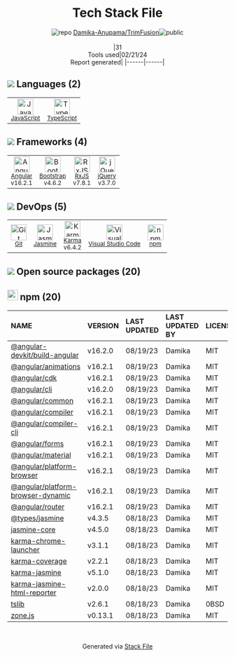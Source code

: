 <!--
&lt;--- Readme.md Snippet without images Start ---&gt;
## Tech Stack
Damika-Anupama/TrimFusion is built on the following main stack:

- [JavaScript](https://developer.mozilla.org/en-US/docs/Web/JavaScript) – Languages
- [TypeScript](http://www.typescriptlang.org) – Languages
- [Angular](https://angular.io) – Javascript MVC Frameworks
- [Bootstrap](http://getbootstrap.com/) – Front-End Frameworks
- [RxJS](http://reactivex.io/rxjs/) – Concurrency Frameworks
- [jQuery](http://jquery.com/) – Javascript UI Libraries
- [Jasmine](http://jasmine.github.io/) – Javascript Testing Framework
- [Karma](http://karma-runner.github.io/) – Browser Testing
- [Visual Studio Code](https://code.visualstudio.com/) – Text Editor

Full tech stack [here](/techstack.md)

&lt;--- Readme.md Snippet without images End ---&gt;

&lt;--- Readme.md Snippet with images Start ---&gt;
## Tech Stack
Damika-Anupama/TrimFusion is built on the following main stack:

- <img width='25' height='25' src='https://img.stackshare.io/service/1209/javascript.jpeg' alt='JavaScript'/> [JavaScript](https://developer.mozilla.org/en-US/docs/Web/JavaScript) – Languages
- <img width='25' height='25' src='https://img.stackshare.io/service/1612/bynNY5dJ.jpg' alt='TypeScript'/> [TypeScript](http://www.typescriptlang.org) – Languages
- <img width='25' height='25' src='https://img.stackshare.io/service/3745/cb8U-gL6_400x400.jpg' alt='Angular'/> [Angular](https://angular.io) – Javascript MVC Frameworks
- <img width='25' height='25' src='https://img.stackshare.io/service/1101/C9QJ7V3X.png' alt='Bootstrap'/> [Bootstrap](http://getbootstrap.com/) – Front-End Frameworks
- <img width='25' height='25' src='https://img.stackshare.io/service/1796/984368.png' alt='RxJS'/> [RxJS](http://reactivex.io/rxjs/) – Concurrency Frameworks
- <img width='25' height='25' src='https://img.stackshare.io/service/1021/lxEKmMnB_400x400.jpg' alt='jQuery'/> [jQuery](http://jquery.com/) – Javascript UI Libraries
- <img width='25' height='25' src='https://img.stackshare.io/service/831/7c0b595409af531b9cdeb07f8c513e8b.png' alt='Jasmine'/> [Jasmine](http://jasmine.github.io/) – Javascript Testing Framework
- <img width='25' height='25' src='https://img.stackshare.io/service/1420/TidYGd6a.png' alt='Karma'/> [Karma](http://karma-runner.github.io/) – Browser Testing
- <img width='25' height='25' src='https://img.stackshare.io/service/4202/Visual_Studio_Code_logo.png' alt='Visual Studio Code'/> [Visual Studio Code](https://code.visualstudio.com/) – Text Editor

Full tech stack [here](/techstack.md)

&lt;--- Readme.md Snippet with images End ---&gt;
-->
<div align="center">

# Tech Stack File
![](https://img.stackshare.io/repo.svg "repo") [Damika-Anupama/TrimFusion](https://github.com/Damika-Anupama/TrimFusion)![](https://img.stackshare.io/public_badge.svg "public")
<br/><br/>
|31<br/>Tools used|02/21/24 <br/>Report generated|
|------|------|
</div>

## <img src='https://img.stackshare.io/languages.svg'/> Languages (2)
<table><tr>
  <td align='center'>
  <img width='36' height='36' src='https://img.stackshare.io/service/1209/javascript.jpeg' alt='JavaScript'>
  <br>
  <sub><a href="https://developer.mozilla.org/en-US/docs/Web/JavaScript">JavaScript</a></sub>
  <br>
  <sub></sub>
</td>

<td align='center'>
  <img width='36' height='36' src='https://img.stackshare.io/service/1612/bynNY5dJ.jpg' alt='TypeScript'>
  <br>
  <sub><a href="http://www.typescriptlang.org">TypeScript</a></sub>
  <br>
  <sub></sub>
</td>

</tr>
</table>

## <img src='https://img.stackshare.io/frameworks.svg'/> Frameworks (4)
<table><tr>
  <td align='center'>
  <img width='36' height='36' src='https://img.stackshare.io/service/3745/cb8U-gL6_400x400.jpg' alt='Angular'>
  <br>
  <sub><a href="https://angular.io">Angular</a></sub>
  <br>
  <sub>v16.2.1</sub>
</td>

<td align='center'>
  <img width='36' height='36' src='https://img.stackshare.io/service/1101/C9QJ7V3X.png' alt='Bootstrap'>
  <br>
  <sub><a href="http://getbootstrap.com/">Bootstrap</a></sub>
  <br>
  <sub>v4.6.2</sub>
</td>

<td align='center'>
  <img width='36' height='36' src='https://img.stackshare.io/service/1796/984368.png' alt='RxJS'>
  <br>
  <sub><a href="http://reactivex.io/rxjs/">RxJS</a></sub>
  <br>
  <sub>v7.8.1</sub>
</td>

<td align='center'>
  <img width='36' height='36' src='https://img.stackshare.io/service/1021/lxEKmMnB_400x400.jpg' alt='jQuery'>
  <br>
  <sub><a href="http://jquery.com/">jQuery</a></sub>
  <br>
  <sub>v3.7.0</sub>
</td>

</tr>
</table>

## <img src='https://img.stackshare.io/devops.svg'/> DevOps (5)
<table><tr>
  <td align='center'>
  <img width='36' height='36' src='https://img.stackshare.io/service/1046/git.png' alt='Git'>
  <br>
  <sub><a href="http://git-scm.com/">Git</a></sub>
  <br>
  <sub></sub>
</td>

<td align='center'>
  <img width='36' height='36' src='https://img.stackshare.io/service/831/7c0b595409af531b9cdeb07f8c513e8b.png' alt='Jasmine'>
  <br>
  <sub><a href="http://jasmine.github.io/">Jasmine</a></sub>
  <br>
  <sub></sub>
</td>

<td align='center'>
  <img width='36' height='36' src='https://img.stackshare.io/service/1420/TidYGd6a.png' alt='Karma'>
  <br>
  <sub><a href="http://karma-runner.github.io/">Karma</a></sub>
  <br>
  <sub>v6.4.2</sub>
</td>

<td align='center'>
  <img width='36' height='36' src='https://img.stackshare.io/service/4202/Visual_Studio_Code_logo.png' alt='Visual Studio Code'>
  <br>
  <sub><a href="https://code.visualstudio.com/">Visual Studio Code</a></sub>
  <br>
  <sub></sub>
</td>

<td align='center'>
  <img width='36' height='36' src='https://img.stackshare.io/service/1120/lejvzrnlpb308aftn31u.png' alt='npm'>
  <br>
  <sub><a href="https://www.npmjs.com/">npm</a></sub>
  <br>
  <sub></sub>
</td>

</tr>
</table>


## <img src='https://img.stackshare.io/group.svg' /> Open source packages (20)</h2>

## <img width='24' height='24' src='https://img.stackshare.io/service/1120/lejvzrnlpb308aftn31u.png'/> npm (20)

|NAME|VERSION|LAST UPDATED|LAST UPDATED BY|LICENSE|VULNERABILITIES|
|:------|:------|:------|:------|:------|:------|
|[@angular-devkit/build-angular](https://www.npmjs.com/@angular-devkit/build-angular)|v16.2.0|08/19/23|Damika |MIT|N/A|
|[@angular/animations](https://www.npmjs.com/@angular/animations)|v16.2.1|08/19/23|Damika |MIT|N/A|
|[@angular/cdk](https://www.npmjs.com/@angular/cdk)|v16.2.1|08/19/23|Damika |MIT|N/A|
|[@angular/cli](https://www.npmjs.com/@angular/cli)|v16.2.0|08/19/23|Damika |MIT|N/A|
|[@angular/common](https://www.npmjs.com/@angular/common)|v16.2.1|08/19/23|Damika |MIT|N/A|
|[@angular/compiler](https://www.npmjs.com/@angular/compiler)|v16.2.1|08/19/23|Damika |MIT|N/A|
|[@angular/compiler-cli](https://www.npmjs.com/@angular/compiler-cli)|v16.2.1|08/19/23|Damika |MIT|N/A|
|[@angular/forms](https://www.npmjs.com/@angular/forms)|v16.2.1|08/19/23|Damika |MIT|N/A|
|[@angular/material](https://www.npmjs.com/@angular/material)|v16.2.1|08/19/23|Damika |MIT|N/A|
|[@angular/platform-browser](https://www.npmjs.com/@angular/platform-browser)|v16.2.1|08/19/23|Damika |MIT|N/A|
|[@angular/platform-browser-dynamic](https://www.npmjs.com/@angular/platform-browser-dynamic)|v16.2.1|08/19/23|Damika |MIT|N/A|
|[@angular/router](https://www.npmjs.com/@angular/router)|v16.2.1|08/19/23|Damika |MIT|N/A|
|[@types/jasmine](https://www.npmjs.com/@types/jasmine)|v4.3.5|08/18/23|Damika |MIT|N/A|
|[jasmine-core](https://www.npmjs.com/jasmine-core)|v4.5.0|08/18/23|Damika |MIT|N/A|
|[karma-chrome-launcher](https://www.npmjs.com/karma-chrome-launcher)|v3.1.1|08/18/23|Damika |MIT|N/A|
|[karma-coverage](https://www.npmjs.com/karma-coverage)|v2.2.1|08/18/23|Damika |MIT|N/A|
|[karma-jasmine](https://www.npmjs.com/karma-jasmine)|v5.1.0|08/18/23|Damika |MIT|N/A|
|[karma-jasmine-html-reporter](https://www.npmjs.com/karma-jasmine-html-reporter)|v2.0.0|08/18/23|Damika |MIT|N/A|
|[tslib](https://www.npmjs.com/tslib)|v2.6.1|08/18/23|Damika |0BSD|N/A|
|[zone.js](https://www.npmjs.com/zone.js)|v0.13.1|08/18/23|Damika |MIT|N/A|

<br/>
<div align='center'>

Generated via [Stack File](https://github.com/marketplace/stack-file)
